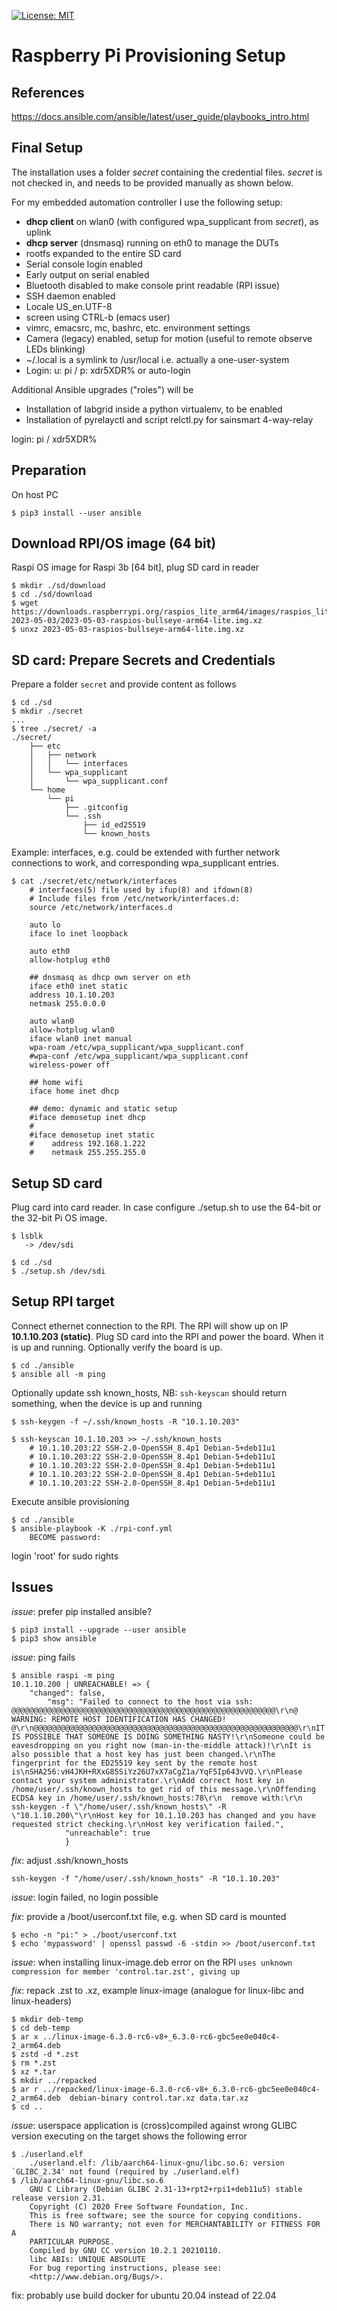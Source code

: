 [![License: MIT](https://img.shields.io/badge/License-MIT-blue.svg)](https://opensource.org/licenses/MIT)

# Raspberry Pi Provisioning Setup


## References

https://docs.ansible.com/ansible/latest/user_guide/playbooks_intro.html


## Final Setup

The installation uses a folder *secret* containing the credential files. *secret* is not checked in, and needs to be provided manually as shown below.  

For my embedded automation controller I use the following setup:  

- **dhcp client** on wlan0 (with configured wpa_supplicant from *secret*), as uplink
- **dhcp server** (dnsmasq) running on eth0 to manage the DUTs
- rootfs expanded to the entire SD card
- Serial console login enabled
- Early output on serial enabled
- Bluetooth disabled to make console print readable (RPI issue)
- SSH daemon enabled
- Locale US_en.UTF-8
- screen using CTRL-b (emacs user)
- vimrc, emacsrc, mc, bashrc, etc. environment settings
- Camera (legacy) enabled, setup for motion (useful to remote observe LEDs blinking)
- ~/.local is a symlink to /usr/local i.e. actually a one-user-system
- Login: u: pi / p: xdr5XDR%  or auto-login

Additional Ansible upgrades ("roles") will be  

- Installation of labgrid inside a python virtualenv, to be enabled
- Installation of pyrelayctl and script relctl.py for sainsmart 4-way-relay


login: pi / xdr5XDR%  


## Preparation

On host PC  

```
$ pip3 install --user ansible
```

## Download RPI/OS image (64 bit)

Raspi OS image for Raspi 3b [64 bit], plug SD card in reader  
```
$ mkdir ./sd/download
$ cd ./sd/download
$ wget https://downloads.raspberrypi.org/raspios_lite_arm64/images/raspios_lite_arm64-2023-05-03/2023-05-03-raspios-bullseye-arm64-lite.img.xz
$ unxz 2023-05-03-raspios-bullseye-arm64-lite.img.xz
```

## SD card: Prepare Secrets and Credentials

Prepare a folder ``secret`` and provide content as follows  
```
$ cd ./sd
$ mkdir ./secret
...
$ tree ./secret/ -a
./secret/
    ├── etc
    │   ├── network
    │   │   └── interfaces
    │   └── wpa_supplicant
    │       └── wpa_supplicant.conf
    └── home
        └── pi
            ├── .gitconfig
            └── .ssh
                ├── id_ed25519
                └── known_hosts
```

Example: interfaces, e.g. could be extended with further network connections to work, and corresponding wpa_supplicant entries.  
```
$ cat ./secret/etc/network/interfaces
    # interfaces(5) file used by ifup(8) and ifdown(8)
    # Include files from /etc/network/interfaces.d:
    source /etc/network/interfaces.d

    auto lo
    iface lo inet loopback

    auto eth0
    allow-hotplug eth0

    ## dnsmasq as dhcp own server on eth
    iface eth0 inet static
    address 10.1.10.203
    netmask 255.0.0.0

    auto wlan0
    allow-hotplug wlan0
    iface wlan0 inet manual
    wpa-roam /etc/wpa_supplicant/wpa_supplicant.conf
    #wpa-conf /etc/wpa_supplicant/wpa_supplicant.conf
    wireless-power off

    ## home wifi
    iface home inet dhcp

    ## demo: dynamic and static setup
    #iface demosetup inet dhcp
    #
    #iface demosetup inet static
    #    address 192.168.1.222
    #    netmask 255.255.255.0
```

## Setup SD card

Plug card into card reader. In case configure ./setup.sh to use the 64-bit or the 32-bit Pi OS image.   
```
$ lsblk
   -> /dev/sdi

$ cd ./sd
$ ./setup.sh /dev/sdi
```

## Setup RPI target

Connect ethernet connection to the RPI. The RPI will show up on IP **10.1.10.203 (static)**. Plug SD card into the RPI and power the board. When it is up and running. Optionally verify the board is up.  
```
$ cd ./ansible
$ ansible all -m ping
```

Optionally update ssh known_hosts, NB: ``ssh-keyscan`` should return something, when the device is up and running  
```
$ ssh-keygen -f ~/.ssh/known_hosts -R "10.1.10.203"

$ ssh-keyscan 10.1.10.203 >> ~/.ssh/known_hosts
    # 10.1.10.203:22 SSH-2.0-OpenSSH_8.4p1 Debian-5+deb11u1
    # 10.1.10.203:22 SSH-2.0-OpenSSH_8.4p1 Debian-5+deb11u1
    # 10.1.10.203:22 SSH-2.0-OpenSSH_8.4p1 Debian-5+deb11u1
    # 10.1.10.203:22 SSH-2.0-OpenSSH_8.4p1 Debian-5+deb11u1
    # 10.1.10.203:22 SSH-2.0-OpenSSH_8.4p1 Debian-5+deb11u1

```

Execute ansible provisioning  
```
$ cd ./ansible
$ ansible-playbook -K ./rpi-conf.yml
    BECOME password: 
```
login 'root' for sudo rights  


## Issues

*issue*: prefer pip installed ansible?  

```
$ pip3 install --upgrade --user ansible
$ pip3 show ansible
```

*issue*: ping fails  
```
$ ansible raspi -m ping
10.1.10.200 | UNREACHABLE! => {
    "changed": false,
	    "msg": "Failed to connect to the host via ssh: @@@@@@@@@@@@@@@@@@@@@@@@@@@@@@@@@@@@@@@@@@@@@@@@@@@@@@@@@@@\r\n@    WARNING: REMOTE HOST IDENTIFICATION HAS CHANGED!     @\r\n@@@@@@@@@@@@@@@@@@@@@@@@@@@@@@@@@@@@@@@@@@@@@@@@@@@@@@@@@@@\r\nIT IS POSSIBLE THAT SOMEONE IS DOING SOMETHING NASTY!\r\nSomeone could be eavesdropping on you right now (man-in-the-middle attack)!\r\nIt is also possible that a host key has just been changed.\r\nThe fingerprint for the ED25519 key sent by the remote host is\nSHA256:vH4JKH+RXxG85SiYz26U7xX7aCgZ1a/YqF5Ip643vVQ.\r\nPlease contact your system administrator.\r\nAdd correct host key in /home/user/.ssh/known_hosts to get rid of this message.\r\nOffending ECDSA key in /home/user/.ssh/known_hosts:78\r\n  remove with:\r\n  ssh-keygen -f \"/home/user/.ssh/known_hosts\" -R \"10.1.10.200\"\r\nHost key for 10.1.10.203 has changed and you have requested strict checking.\r\nHost key verification failed.",
		    "unreachable": true
			}
```
*fix*: adjust .ssh/known_hosts  
```
ssh-keygen -f "/home/user/.ssh/known_hosts" -R "10.1.10.203"
```


*issue*: login failed, no login possible  

*fix*: provide a /boot/userconf.txt file, e.g. when SD card is mounted  
```
$ echo -n "pi:" > ./boot/userconf.txt
$ echo 'mypassword' | openssl passwd -6 -stdin >> /boot/userconf.txt
```

*issue*: when installing linux-image.deb error on the RPI `uses unknown compression for member 'control.tar.zst', giving up`

*fix*: repack .zst to .xz, example linux-image (analogue for linux-libc and linux-headers)  
```
$ mkdir deb-temp
$ cd deb-temp
$ ar x ../linux-image-6.3.0-rc6-v8+_6.3.0-rc6-gbc5ee0e040c4-2_arm64.deb
$ zstd -d *.zst
$ rm *.zst
$ xz *.tar
$ mkdir ../repacked
$ ar r ../repacked/linux-image-6.3.0-rc6-v8+_6.3.0-rc6-gbc5ee0e040c4-2_arm64.deb  debian-binary control.tar.xz data.tar.xz
$ cd ..
```


*issue*: userspace application is (cross)compiled against wrong GLIBC version
executing on the target shows the following error
```
$ ./userland.elf 
    ./userland.elf: /lib/aarch64-linux-gnu/libc.so.6: version `GLIBC_2.34' not found (required by ./userland.elf)
$ /lib/aarch64-linux-gnu/libc.so.6 
    GNU C Library (Debian GLIBC 2.31-13+rpt2+rpi1+deb11u5) stable release version 2.31.
    Copyright (C) 2020 Free Software Foundation, Inc.
    This is free software; see the source for copying conditions.
    There is NO warranty; not even for MERCHANTABILITY or FITNESS FOR A
    PARTICULAR PURPOSE.
    Compiled by GNU CC version 10.2.1 20210110.
    libc ABIs: UNIQUE ABSOLUTE
    For bug reporting instructions, please see:
    <http://www.debian.org/Bugs/>.
```

fix: 
probably use build docker for ubuntu 20.04 instead of 22.04
